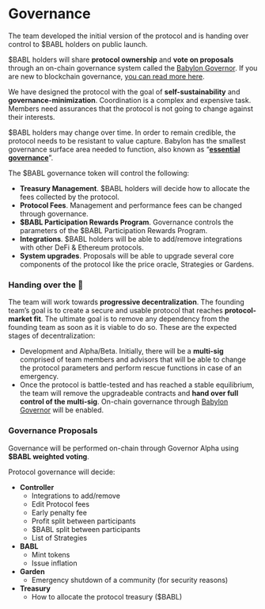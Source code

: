 # Governance

The team developed the initial version of the protocol and is handing over control to $BABL holders on public launch.

$BABL holders will share **protocol ownership** and **vote on proposals** through an on-chain governance system called the [Babylon Governor](babylon-governor.md). If you are new to blockchain governance, [you can read more here](https://blockgeeks.com/guides/what-is-blockchain-governance-ultimate-beginners-guide/).‌

We have designed the protocol with the goal of **self-sustainability** and **governance-minimization**. Coordination is a complex and expensive task. Members need assurances that the protocol is not going to change against their interests.&#x20;

$BABL holders may change over time. In order to remain credible, the protocol needs to be resistant to value capture. Babylon has the smallest governance surface area needed to function, also known as “[**essential governance**](https://www.fehrsam.xyz/blog/governance-minimization)”.‌

The $BABL governance token will control the following:‌

* **Treasury Management**. $BABL holders will decide how to allocate the fees collected by the protocol.
* **Protocol Fees**. Management and performance fees can be changed through governance.
* **$BABL Participation Rewards Program**. Governance controls the parameters of the $BABL Participation Rewards Program.
* **Integrations**. $BABL holders will be able to add/remove integrations with other DeFi & Ethereum protocols.
* **System upgrades**. Proposals will be able to upgrade several core components of the protocol like the price oracle, Strategies or Gardens.

### Handing over the 🔑

The team will work towards **progressive decentralization**. The founding team’s goal is to create a secure and usable protocol that reaches **protocol-market fit**. The ultimate goal is to remove any dependency from the founding team as soon as it is viable to do so. These are the expected stages of decentralization:

* Development and Alpha/Beta. Initially, there will be a **multi-sig** comprised of team members and advisors that will be able to change the protocol parameters and perform rescue functions in case of an emergency.
* Once the protocol is battle-tested and has reached a stable equilibrium, the team will remove the upgradeable contracts and **hand over full control of the multi-sig**. On-chain governance through [Babylon Governor](babylon-governor.md) will be enabled.

### Governance Proposals

Governance will be performed on-chain through Governor Alpha using **$BABL weighted voting**.&#x20;

Protocol governance will decide:

* **Controller**
  * Integrations to add/remove
  * Edit Protocol fees
  * Early penalty fee
  * Profit split between participants
  * $BABL split between participants
  * List of Strategies
* **BABL**
  * Mint tokens
  * Issue inflation
* **Garden**
  * Emergency shutdown of a community (for security reasons)
* **Treasury**
  * How to allocate the protocol treasury ($BABL)
